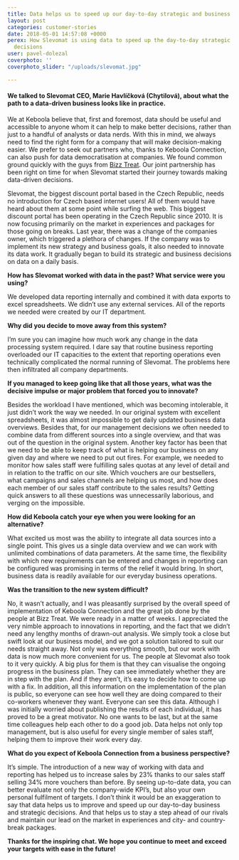 ```yaml
---
title: Data helps us to speed up our day-to-day strategic and business decisions
layout: post
categories: customer-stories
date: 2018-05-01 14:57:08 +0000
perex: How Slevomat is using data to speed up the day-to-day strategic and business
  decisions
user: pavel-dolezal
coverphoto: ''
coverphoto_slider: "/uploads/slevomat.jpg"

---
```

#### We talked to Slevomat CEO, Marie Havlíčková (Chytilová), about what the path to a data-driven business looks like in practice.

We at Keboola believe that, first and foremost, data should be useful and accessible to anyone whom it can help to make better decisions, rather than just to a handful of analysts or data nerds. With this in mind, we always need to find the right form for a company that will make decision-making easier. We prefer to seek out partners who, thanks to Keboola Connection, can also push for data democratisation at companies. We found common ground quickly with the guys from [Bizz Treat](https://www.bizztreat.com/). Our joint partnership has been right on time for when Slevomat started their journey towards making data-driven decisions.

Slevomat, the biggest discount portal based in the Czech Republic, needs no introduction for Czech based internet users! All of them would have heard about them at some point while surfing the web. This biggest discount portal has been operating in the Czech Republic since 2010. It is now focusing primarily on the market in experiences and packages for those going on breaks. Last year, there was a change of the companies owner, which triggered a plethora of changes. If the company was to implement its new strategy and business goals, it also needed to innovate its data work. It gradually began to build its strategic and business decisions on data on a daily basis. 

**How has Slevomat worked with data in the past? What service were you using?**

We developed data reporting internally and combined it with data exports to excel spreadsheets. We didn’t use any external services. All of the reports we needed were created by our IT department.

**Why did you decide to move away from this system?**

I’m sure you can imagine how much work any change in the data processing system required. I dare say that routine business reporting overloaded our IT capacities to the extent that reporting operations even technically complicated the normal running of Slevomat. The problems here then infiltrated all company departments.

**If you managed to keep going like that all those years, what was the decisive impulse or major problem that forced you to innovate?**

Besides the workload I have mentioned, which was becoming intolerable, it just didn’t work the way we needed. In our original system with excellent spreadsheets, it was almost impossible to get daily updated business data overviews. Besides that, for our management decisions we often needed to combine data from different sources into a single overview, and that was out of the question in the original system. Another key factor has been that we need to be able to keep track of what is helping our business on any given day and where we need to put out fires. For example, we needed to monitor how sales staff were fulfilling sales quotas at any level of detail and in relation to the traffic on our site. Which vouchers are our bestsellers, what campaigns and sales channels are helping us most, and how does each member of our sales staff contribute to the sales results? Getting quick answers to all these questions was unnecessarily laborious, and verging on the impossible.

**How did Keboola catch your eye when you were looking for an alternative?**

What excited us most was the ability to integrate all data sources into a single point. This gives us a single data overview and we can work with unlimited combinations of data parameters. At the same time, the flexibility with which new requirements can be entered and changes in reporting can be configured was promising in terms of the relief it would bring. In short, business data is readily available for our everyday business operations.

**Was the transition to the new system difficult?**

No, it wasn’t actually, and I was pleasantly surprised by the overall speed of implementation of Keboola Connection and the great job done by the people at Bizz Treat. We were ready in a matter of weeks. I appreciated the very nimble approach to innovations in reporting, and the fact that we didn’t need any lengthy months of drawn-out analysis. We simply took a close but swift look at our business model, and we got a solution tailored to suit our needs straight away. Not only was everything smooth, but our work with data is now much more convenient for us. The people at Slevomat also took to it very quickly. A big plus for them is that they can visualise the ongoing progress in the business plan. They can see immediately whether they are in step with the plan. And if they aren’t, it’s easy to decide how to come up with a fix. In addition, all this information on the implementation of the plan is public, so everyone can see how well they are doing compared to their co-workers whenever they want. Everyone can see this data. Although I was initially worried about publishing the results of each individual, it has proved to be a great motivator. No one wants to be last, but at the same time colleagues help each other to do a good job. Data helps not only top management, but is also useful for every single member of sales staff, helping them to improve their work every day.

**What do you expect of Keboola Connection from a business perspective?**

It’s simple. The introduction of a new way of working with data and reporting has helped us to increase sales by 23% thanks to our sales staff selling 34% more vouchers than before. By seeing up-to-date data, you can better evaluate not only the company-wide KPI’s, but also your own personal fulfilment of targets. I don’t think it would be an exaggeration to say that data helps us to improve and speed up our day-to-day business and strategic decisions. And that helps us to stay a step ahead of our rivals and maintain our lead on the market in experiences and city- and country-break packages.

**Thanks for the inspiring chat. We hope you continue to meet and exceed your targets with ease in the future!**